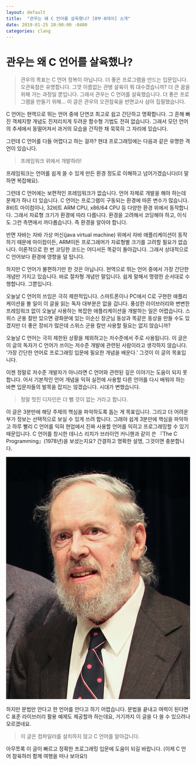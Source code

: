 ```yaml
---
layout: default
title:  "관우는 왜 C 언어를 살육했나? [0부-0데이] 소개"
date: 2019-01-25 20:00:00 -0400
categories: clang
---
```



# 관우는 왜 C 언어를 살육했나?

> 관우의 목표는 C 언어 정복이 아닙니다. 더 좋은 프로그램을 만드는 입문입니다. 오관육참은 유명합니다. 그깟 이름없는 관병 살육이 뭐 대수겠습니까? 더 큰 꿈을 위해 가는 과정일 뿐입니다. 그래서 관우는 C 언어를 살육했습니다. 더 좋은 프로그램을 만들기 위해… 이 글은 관우의 오관참육을 반면교사 삼아 집필했습니다.

C 언어는 현역으로 뛰는 언어 중에 단연코 최고로 쉽고 간단하고 명확합니다. 그 흔해 빠진 객체지향 개념도 진저리치게 두려운 함수형 기법도 전혀 없습니다. 그래서 모던 언어의 추세에서 동떨어져서 과거의 모습을 간직한 채 묵묵히 그 자리에 있습니다.

그런데 C 언어를 다들 어렵다고 하는 걸까? 현대 프로그래밍에는 다음과 같은 유명한 격언이 있습니다.

> 프레임워크 위에서 개발하라!

프레임워크는 언어를 쉽게 쓸 수 있게 만든 환경 정도로 이해하고 넘어가겠습니다(더 말하면 복잡해요).

그런데 C 언어에는 보편적인 프레임워크가 없습니다. 언어 자체로 개발을 해야 하는데 문제가 하나 더 있습니다. C 언어는 프로그램이 구동되는 환경에 따른 변수가 많습니다. 8비트 마이컴이나, 32비트 ARM CPU, x86/64 CPU 등 다양한 환경 위에서 동작합니다. 그래서 자료형 크기가 환경에 따라 다릅니다. 환경을 고려해서 코딩해야 하고, 이식도 그런 측면에서 까다롭습니다. 즉 환경을 알아야 합니다.

반면 자바는 자바 가상 머신(java virtual machine) 위에서 자바 애플리케이션이 동작하기 때문에 마이컴이든, ARM이든 프로그래머가 자료형별 크기를 고려할 필요가 없습니다. 이론적으로 한 번 코딩한 코드는 어디서든 똑같이 돌아갑니다. 그래서 상대적으로 C 언어보다 환경에 영향을 덜 탑니다.

하지만 C 언어가 불편하기만 한 것은 아닙니다. 현역으로 뛰는 언어 중에서 가장 간단한 개념만 가지고 있습니다. 바로 절차형 개념만 말입니다. 쉽게 말해서 명령한 순서대로 수행합니다. 그뿐입니다.

오늘날 C 언어의 쓰임은 극히 제한적입니다. 스마트폰이나 PC에서 C로 구현한 애플리케이션을 볼 일이 이 글을 읽는 독자 대부분은 없을 겁니다. 풍성한 라이브러리와 변변한 프레임워크 없이 오늘날 사용하는 복잡한 애플리케이션을 개발하는 일은 어렵습니다. 스위스 군용 칼만 있으면 광화문에 있는 이순신 장군님 동상과 똑같은 동상을 만들 수도 있겠지만 더 좋은 장비가 많은데 스위스 군용 칼만 사용할 필요는 없지 않습니까?

오늘날 C 언어는 극히 제한된 상황을 제외하고는 저수준에서 주로 사용됩니다. 이 글은 이 글의 독자가 C 언어가 쓰이는 저수준 개발에 관련된 사람이라고 생각하지 않습니다. ‘가장 간단한 언어로 프로그래밍 입문에 필요한 개념을 배운다.’ 그것이 이 글의 목표입니다.

이젠 정말로 저수준 개발자가 아니라면 C 언어와 관련된 깊은 이야기는 도움이 되지 못합니다. 어서 기본적인 언어 개념을 익혀 실전에 사용할 다른 언어를 다시 배워야 하는 바쁜 입문자들의 발목을 잡지는 않겠습니다. 시대가 변했습니다. 

> 정말 멋진 디자인은 더 뺄 것이 없는 거라고 합니다.

이 글은 3분만에 해당 주제의 핵심을 파악하도록 돕는 게 목표입니다. 그리고 더 어려운 부가 정보는 선택적으로 보실 수 있게 쓰려 합니다. 그래야 쉽게 3분만에 핵심을 파악하고 하루 빨리 C 언어를 익혀 현업에서 진짜 사용할 언어를 익히고 프로그래밍할 수 있기 때문입니다. C 언어를 창시한 데니스 리치가  브라이언 커니핸과 같이 쓴 『The C Programming』(1978년)을 보셨는지요? 간결하고 명확한 설명, 그것이면 충분합니다.

![데니스 리치](/assets/images/Dennis_Ritchie_2011.jpg)

하지만 문법만 안다고 한 언어를 안다고 하기 어렵습니다. 문법을 끝내고 여력이 된다면 C 표준 라이브러리 활용 예제도 제공할까 하는데요, 거기까지 이 글을 다 쓸 수 있으려나 모르겠네요.

> 이 글은 컴파일러를 설치하지 않고 C 언어를 알아갑니다.

아무쪼록 이 글이 빠르고 정확한 프로그래밍 입문에 도움이 되길 바랍니다.
(이제 C 언어 참육하러 함께 여행을 떠나 보아요!)
